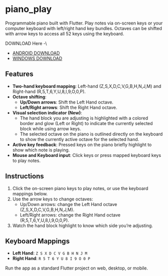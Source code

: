 # piano_play

Programmable piano built with Flutter. Play notes via on-screen keys or your computer keyboard with left/right hand key bundles. Octaves can be shifted with arrow keys to access all 52 keys using the keyboard.

DOWNLOAD Here -\

* [ANDROID DOWNLOAD](piano_play\Built\app-release.apk)
* [WINDOWS DOWNLOAD](https://github.com/awes0m/pyiano/raw/main/Pyiano__%20The_Python_Piano_Windows_x86x64.zip)

## Features

- **Two-hand keyboard mapping**: Left-hand (Z,S,X,D,C,V,G,B,H,N,J,M) and Right-hand (R,5,T,6,Y,U,8,I,9,O,0,P).
- **Octave shifting**:
  - **Up/Down arrows**: Shift the Left Hand octave.
  - **Left/Right arrows**: Shift the Right Hand octave.
- **Visual selection indicator (New)**:
  - The hand block you are adjusting is highlighted with a colored border and glow (Left or Right) to indicate the currently selected block while using arrow keys.
  - The selected octave on the piano is outlined directly on the keyboard to show the currently active octave for the selected hand.
- **Active key feedback**: Pressed keys on the piano briefly highlight to show which note is playing.
- **Mouse and Keyboard input**: Click keys or press mapped keyboard keys to play notes.

## Instructions

1. Click the on-screen piano keys to play notes, or use the keyboard mappings below.
2. Use the arrow keys to change octaves:
   - Up/Down arrows: change the Left Hand octave (Z,S,X,D,C,V,G,B,H,N,J,M).
   - Left/Right arrows: change the Right Hand octave (R,5,T,6,Y,U,8,I,9,O,0,P).
3. Watch the hand block highlight to know which side you’re adjusting.

## Keyboard Mappings

- **Left Hand**: `Z S X D C V G B H N J M`
- **Right Hand**: `R 5 T 6 Y U 8 I 9 O 0 P`

Run the app as a standard Flutter project on web, desktop, or mobile.
